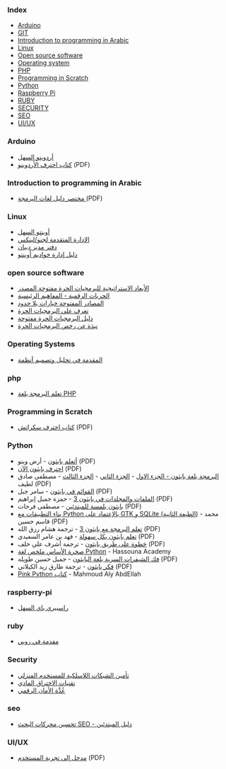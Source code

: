 ### Index

* [Arduino](#arduino)
* [GIT](#git)
* [Introduction to programming in Arabic](#introduction)
* [Linux](#linux)
* [Open source software](#oss)
* [Operating system](#os)
* [PHP](#php)
* [Programming in Scratch](#scratch)
* [Python](#python)
* [Raspberry Pi](#raspberry-pi)
* [RUBY](#ruby)
* [SECURITY](#security)
* [SEO](#seo)
* [UI/UX](#ui-ux)


### Arduino

* [أردوينو السهل](http://librebooks.org/simply-arduino/)
* [كتاب احترف الأردوينو](http://www.ev-center.com/uploads/2/1/2/6/21261678/arduino.pdf) (PDF)


### Introduction to programming in Arabic

* [مختصر دليل لغات البرمجة ](https://alyassen.github.io/Brief-guide-to-programming-languages-v1.2.4.pdf) (PDF)


### Linux

* [أوبنتو السهل](http://librebooks.org/simply-ubuntu/)
* [الإدارة المتقدمة لجنو/لينكس ](http://librebooks.org/gnu-linux-advanced-administration/)
* [دفتر مدير دبيان](http://librebooks.org/debian-handbook-arabic/)
* [دليل إدارة خواديم أوبنتو ](http://librebooks.org/ubuntu-server-guide-arabic/)


### open source software

* [الأبعاد الاستراتيجية للبرمجيات الحرة مفتوحة المصدر](http://librebooks.org/strategic-dimensions-of-free-and-open-source-software/)
* [الحريات الرقمية - المفاهيم الرئيسية](http://librebooks.org/digital-freedoms-main-concepts/)
* [المصادر المفتوحة خيارات بلا حدود](http://librebooks.org/opensource-ultimate-options/)
* [تعرف على البرمجيات الحرة](http://librebooks.org/know-free-software/)
* [دليل البرمجيات الحرة مفتوحة](http://librebooks.org/free-opensource-guide/)
* [نبذة عن رخص البرمجيات الحرة](http://librebooks.org/bref-about-foss-licenses/)


### Operating Systems

* [المقدمة في تحليل وتصميم أنظمة](http://librebooks.org/intro-to-os-analysis-and-design/)


### php

* [تعلم البرمجة بلغة PHP](http://librebooks.org/learn-programming-with-php/)


### Programming in Scratch

* [كتاب احترف سكراتش](http://www.ev-center.com/uploads/2/1/2/6/21261678/scratch.pdf) (PDF)


### Python

* [أتعلم بايثون](https://docs.google.com/viewerng/viewer?url=https://books-library.online/files/books-library.online_noo72561738871c402b720af1-6336.pdf) - أرض وينو (PDF)
* [احترف بايثون الآن](https://docs.google.com/viewerng/viewer?url=https://books-library.online/files/download-pdf-ebooks.org-1521324052-896.pdf) (PDF)
* [البرمجة بلغة بايثون - الجزء الاول](https://docs.google.com/viewerng/viewer?url=https://books-library.online/files/books-library.online_noo80cddaee19cbc1b6e69952-21117.pdf) - [الجزء الثاني](https://docs.google.com/viewerng/viewer?url=http://books-library.online/files/download-pdf-ebooks.org-ku-19115.pdf) - [الجزء الثالث](https://docs.google.com/viewerng/viewer?url=http://274axt0y9o.download2.org/dl2.php?id%3D200739715%26h%3Da88a6874133f9942bc5b20b164ab608b%26ext%3Dpdf%26u%3Dcache&292) - مصطفى صادق لطيف (PDF)
* [القوائم في بايثون](https://docs.google.com/viewerng/viewer?url=http://books-library.online/files/download-pdf-ebooks.org-ku-17006.pdf) - سامر جبل (PDF)
* [الملفات والمجلدات في بايثون 3](https://docs.google.com/viewerng/viewer?url=http://4bgkhs2xus.download2.org/dl2.php?id%3D200739722%26h%3De37ffa58f20e6d9dfe1ae319a95032a0%26ext%3Dpdf%26u%3Dcache&685) - حمزة جميل إبراهيم (PDF)
* [بايثون بلمسة للمبتدئين](https://docs.google.com/viewerng/viewer?url=http://xk75cxfrg9.download2.org/dl2.php?id%3D200739708%26h%3De34f74c6166589ff34437795b9b1a3b8%26ext%3Dpdf%26u%3Dcache&506) - مصطفى فرحات (PDF)
* [بناء التطبيقات مع Python بالإعتماد على GTK و SQLite (الطبعة الثانية)](http://www.maastaar.com/books/pygtk-2nd-edition/Building-Applications-With-PyGTK-and-SQLite-2nd-Edition.pdf) - محمد قاسم حسين (PDF)
* [تعلم البرمجة مع بايثون 3](https://docs.google.com/viewerng/viewer?url=http://books-library.online/files/download-pdf-ebooks.org-ku-18842.pdf) - ترجمة هشام رزق الله (PDF)
* [تعلم بايثون بكل سهولة](https://docs.google.com/viewerng/viewer?url=https://books-library.online/files/books-library.online_noof25c03826673ee096f3953-14983.pdf) - فهد بن عامر السعيدي (PDF)
* [خطوة على طريق بايثون](https://docs.google.com/viewerng/viewer?url=http://tndiflrx8w.download2.org/dl2.php?id%3D200739701%26h%3D0c4a1687edad78beb73a092c118ad323%26ext%3Dpdf%26u%3Dcache&646) - ترجمة أشرف علي خلف (PDF)
* [صخرة الأساس ملخص لغة Python](https://www.hassouna-academy.com/books) - Hassouna Academy
* [فك الشيفرات السرية بلغة البايثون](https://docs.google.com/viewerng/viewer?url=https://books-library.online/files/books-library.online_noo886555f432ac48676ffb48-6190.pdf) - جميل حسين طويله (PDF)
* [فكر بايثون](https://docs.google.com/viewerng/viewer?url=https://books-library.online/files/books-library.online_noo025cdd7f7e8b2d16180a8e-22956.pdf) - ترجمة طارق زيد الكيلاني (PDF)
* [Pink Python كتاب](https://github.com/Ma7moud3ly/pink-python/releases) - Mahmoud Aly AbdEllah


### raspberry-pi

* [راسبيري باي السهل](http://librebooks.org/simply-raspberry-pi/)


### ruby

* [مقدمة في روبي](http://librebooks.org/intro-to-ruby/)


### Security

* [تأمين الشبكات اللاسلكية للمستخدم المنزلي](http://librebooks.org/secure-wireless-networks-for-home-users/)
* [تقنيات الاختراق المادي](http://librebooks.org/physical-hacking-techniques/)
* [عُدَّة الأمان الرقمي](http://librebooks.org/security-in-a-box/)


### seo

* [تحسين محركات البحث SEO - دليل المبتدئين](http://librebooks.org/search-engine-optimization-seo-starter-guide-ar/)


### UI/UX

* [مدخل إلى تجربة المستخدم](https://sourceforge.net/projects/omlx/files/open%20books/1.0/Intro-to-UX-Arabic-v1.0.pdf/download) (PDF)
